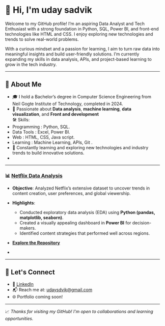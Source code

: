 # 👋 Hi, I'm uday sadvik  

Welcome to my GitHub profile! I’m an aspiring Data Analyst and Tech Enthusiast with a strong foundation in Python, SQL, Power BI, and front-end technologies like HTML and CSS. I enjoy exploring new technologies and trends to solve real-world problems.

With a curious mindset and a passion for learning, I aim to turn raw data into meaningful insights and build user-friendly solutions. I’m currently expanding my skills in data analysis, APIs, and project-based learning to grow in the tech industry.

---

## 🌟 About Me  
- 🎓 I hold a Bachelor’s degree in Computer Science Engineering from Neil Gogte Institute of Technology, completed in 2024.
- 🌱 Passionate about **Data analysis**, **machine learning**, **data visualization**, and **Front and development**  
🛠️ Skills:  
- Programming : Python, SQL.
- Data Tools  :  Excel, Power BI.
- Web         : HTML, CSS, Java script. 
- Learning    : Machine Learning, APIs, Git .  
- 🚀 Constantly learning and exploring new technologies and industry trends to build innovative solutions.
- 

---
### 📊 [Netflix Data Analysis](#)  
- **Objective**: Analyzed Netflix’s extensive dataset to uncover trends in content creation, user preferences, and global viewership.  
- **Highlights**:  
  - Conducted exploratory data analysis (EDA) using **Python (pandas, matplotlib, seaborn)**.  
  - Created a visually appealing dashboard in **Power BI** for decision-makers.  
  - Identified content strategies that performed well across regions.  
- **[Explore the Repository](https://github.com/Kudaysadvik/Netflix-data-analysis-EDA)**

- 
---
## 🤝 Let's Connect

- 💼 [LinkedIn](http://www.linkedin.com/in/kothapalliudaysadvik2002)  
- 📬 Reach me at:  udaysdvik@gmail.com  
- 🌐 Portfolio coming soon!

---

📈 *Thanks for visiting my GitHub! I'm open to collaborations and learning opportunities.*
